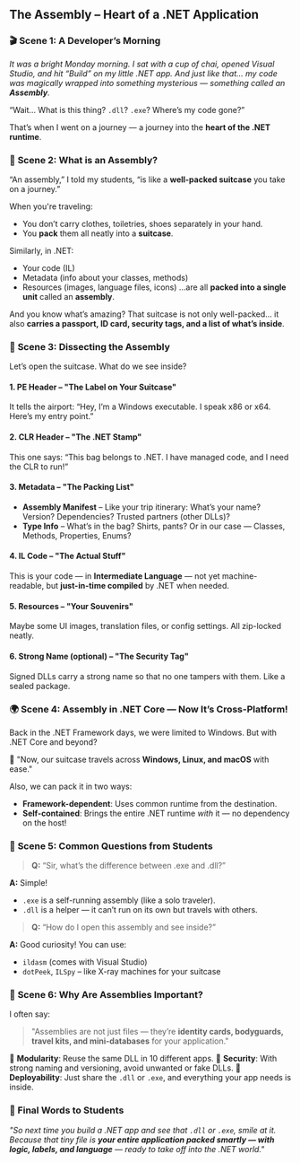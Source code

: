## **The Assembly – Heart of a .NET Application**

### 🎬 **Scene 1: A Developer’s Morning**

*It was a bright Monday morning. I sat with a cup of chai, opened Visual Studio, and hit “Build” on my little .NET app. And just like that... my code was magically wrapped into something mysterious — something called an **Assembly**.*

“Wait… What is this thing? `.dll`? `.exe`? Where’s my code gone?”

That’s when I went on a journey — a journey into the **heart of the .NET runtime**.

### 🧳 **Scene 2: What is an Assembly?**

“An assembly,” I told my students, “is like a **well-packed suitcase** you take on a journey.”

When you're traveling:

* You don’t carry clothes, toiletries, shoes separately in your hand.
* You **pack** them all neatly into a **suitcase**.

Similarly, in .NET:

* Your code (IL)
* Metadata (info about your classes, methods)
* Resources (images, language files, icons)
  …are all **packed into a single unit** called an **assembly**.

And you know what’s amazing? That suitcase is not only well-packed… it also **carries a passport, ID card, security tags, and a list of what’s inside**.

### 🧠 **Scene 3: Dissecting the Assembly**

Let’s open the suitcase. What do we see inside?

#### 1. **PE Header** – "The Label on Your Suitcase"

It tells the airport: “Hey, I’m a Windows executable. I speak x86 or x64. Here’s my entry point.”

#### 2. **CLR Header** – "The .NET Stamp"

This one says: “This bag belongs to .NET. I have managed code, and I need the CLR to run!”

#### 3. **Metadata** – "The Packing List"

* **Assembly Manifest** – Like your trip itinerary: What’s your name? Version? Dependencies? Trusted partners (other DLLs)?
* **Type Info** – What’s in the bag? Shirts, pants? Or in our case — Classes, Methods, Properties, Enums?

#### 4. **IL Code** – "The Actual Stuff"

This is your code — in **Intermediate Language** — not yet machine-readable, but **just-in-time compiled** by .NET when needed.

#### 5. **Resources** – "Your Souvenirs"

Maybe some UI images, translation files, or config settings. All zip-locked neatly.

#### 6. **Strong Name (optional)** – "The Security Tag"

Signed DLLs carry a strong name so that no one tampers with them. Like a sealed package.

### 🌍 **Scene 4: Assembly in .NET Core — Now It’s Cross-Platform!**

Back in the .NET Framework days, we were limited to Windows. But with .NET Core and beyond?

🧭 "Now, our suitcase travels across **Windows, Linux, and macOS** with ease."

Also, we can pack it in two ways:

* **Framework-dependent**: Uses common runtime from the destination.
* **Self-contained**: Brings the entire .NET runtime *with* it — no dependency on the host!

### 💬 **Scene 5: Common Questions from Students**

> **Q:** “Sir, what’s the difference between .exe and .dll?”

**A:** Simple!

* `.exe` is a self-running assembly (like a solo traveler).
* `.dll` is a helper — it can’t run on its own but travels with others.

> **Q:** “How do I open this assembly and see inside?”

**A:** Good curiosity! You can use:

* `ildasm` (comes with Visual Studio)
* `dotPeek`, `ILSpy` – like X-ray machines for your suitcase

### 🧰 **Scene 6: Why Are Assemblies Important?**

I often say:

> "Assemblies are not just files — they’re **identity cards, bodyguards, travel kits, and mini-databases** for your application."

🔹 **Modularity**: Reuse the same DLL in 10 different apps.
🔹 **Security**: With strong naming and versioning, avoid unwanted or fake DLLs.
🔹 **Deployability**: Just share the `.dll` or `.exe`, and everything your app needs is inside.

### 🎁 Final Words to Students

*"So next time you build a .NET app and see that `.dll` or `.exe`, smile at it. Because that tiny file is **your entire application packed smartly — with logic, labels, and language** — ready to take off into the .NET world."*

 

